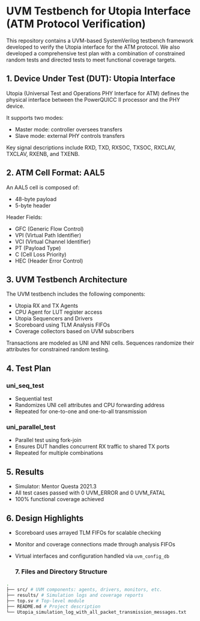 # UVM Testbench for Utopia Interface (ATM Protocol Verification)

This repository contains a UVM-based SystemVerilog testbench framework developed to verify the Utopia interface for the ATM protocol. 
We also developed a comprehensive test plan with a combination of constrained random tests and directed tests to meet functional coverage targets.

## 1. Device Under Test (DUT): Utopia Interface

Utopia (Universal Test and Operations PHY Interface for ATM) defines the physical interface between the PowerQUICC II processor and the PHY device.

It supports two modes:
- Master mode: controller oversees transfers  
- Slave mode: external PHY controls transfers

Key signal descriptions include RXD, TXD, RXSOC, TXSOC, RXCLAV, TXCLAV, RXENB, and TXENB.

## 2. ATM Cell Format: AAL5

An AAL5 cell is composed of:
- 48-byte payload
- 5-byte header

Header Fields:
- GFC (Generic Flow Control)
- VPI (Virtual Path Identifier)
- VCI (Virtual Channel Identifier)
- PT (Payload Type)
- C (Cell Loss Priority)
- HEC (Header Error Control)

## 3. UVM Testbench Architecture

The UVM testbench includes the following components:

- Utopia RX and TX Agents  
- CPU Agent for LUT register access  
- Utopia Sequencers and Drivers  
- Scoreboard using TLM Analysis FIFOs  
- Coverage collectors based on UVM subscribers  

Transactions are modeled as UNI and NNI cells. Sequences randomize their attributes for constrained random testing.

## 4. Test Plan

### uni_seq_test
- Sequential test  
- Randomizes UNI cell attributes and CPU forwarding address  
- Repeated for one-to-one and one-to-all transmission

### uni_parallel_test
- Parallel test using fork-join  
- Ensures DUT handles concurrent RX traffic to shared TX ports  
- Repeated for multiple combinations

## 5. Results

- Simulator: Mentor Questa 2021.3  
- All test cases passed with 0 UVM_ERROR and 0 UVM_FATAL  
- 100% functional coverage achieved

## 6. Design Highlights

- Scoreboard uses arrayed TLM FIFOs for scalable checking  
- Monitor and coverage connections made through analysis FIFOs  
- Virtual interfaces and configuration handled via `uvm_config_db`

  ### 7. Files and Directory Structure

```bash
.
├── src/ # UVM components: agents, drivers, monitors, etc.
├── results/ # Simulation logs and coverage reports
├── top.sv # Top-level module
├── README.md # Project description
└── Utopia_simulation_log_with_all_packet_transmission_messages.txt

  ```
